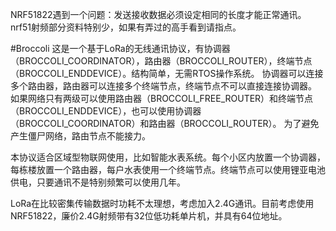 NRF51822遇到一个问题：发送接收数据必须设定相同的长度才能正常通讯。nrf51射频部分资料特别少，如果有弄过的高手看到请指点。



#Broccoli
这是一个基于LoRa的无线通讯协议，有协调器（BROCCOLI_COORDINATOR），路由器（BROCCOLI_ROUTER），终端节点（BROCCOLI_ENDDEVICE）。结构简单，无需RTOS操作系统。
协调器可以连接多个路由器，路由器可以连接多个终端节点，终端节点不可以直接连接协调器。
如果网络只有两级可以使用路由器（BROCCOLI_FREE_ROUTER）和终端节点（BROCCOLI_ENDDEVICE），也可以使用协调器（BROCCOLI_COORDINATOR）和路由器（BROCCOLI_ROUTER）。
为了避免产生僵尸网络，路由节点不能接力。

本协议适合区域型物联网使用，比如智能水表系统。每个小区内放置一个协调器，每栋楼放置一个路由器，每户水表使用一个终端节点。终端节点可以使用锂亚电池供电，只要通讯不是特别频繁可以使用几年。

LoRa在比较密集传输数据时功耗不太理想，考虑加入2.4G通讯。目前考虑使用NRF51822，廉价2.4G射频带有32位低功耗单片机，并具有64位地址。

